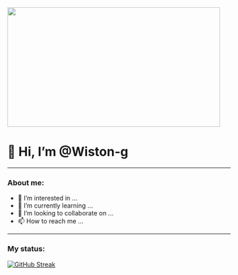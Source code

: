
<div id="header" aling="center">
  <img src="https://giphy.com/embed/okZ8eqHMUPDdLEAIkf" width="480" height="270">
  <h1 aling="center">👋 Hi, I’m @Wiston-g</h1>
  <p> 
  </p>
</div>


---
### About me:
- 👀 I’m interested in ...
- 🌱 I’m currently learning ...
- 💞️ I’m looking to collaborate on ...
- 📫 How to reach me ...
---
### My status:
[![GitHub Streak](https://streak-stats.demolab.com/?user=Wiston-g)](https://git.io/streak-stats)

<!---
Wiston-g/Wiston-g is a ✨ special ✨ repository because its `README.md` (this file) appears on your GitHub profile.
You can click the Preview link to take a look at your changes.
--->
